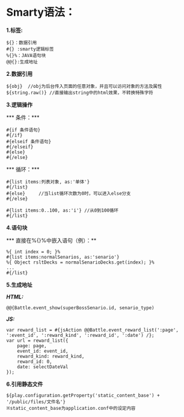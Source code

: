 Smarty语法：
=======

**1.标签:**

	${}：数据引用
	#{}	:smarty逻辑标签
	%{}%：JAVA语句块
	@@{}:生成地址

**2.数据引用**

	${obj}	//obj为后台传入页面的任意对象，并且可以访问对象的方法及属性
	${string.raw()}	//直接输出string中的html效果，不转换特殊字符

**3.逻辑操作**

***		条件：***

	#{if 条件语句}
	#{/if}
	#{elseif 条件语句}
	#{/elseif}
	#{else}
	#{/else}
	
***		循环：***

	#{list items:列表对象, as:'单体'}
	#{/list}
	#{else}		//当list循环次数为0时，可以进入else分支
	#{/else}
	
	#{list items:0..100, as:'i'} //从0到100循环
	#{/list}
	
**4.语句块**

***		直接在%{}%中嵌入语句（例）：**

	%{ int index = 0; }%
	#{list items:normalSenarios, as:'senario'}
	%{ Object rsltDecks = normalSenarioDecks.get(index); }%
	...
	#{/list}
	
**5.生成地址**

***HTML:***

	@@{Battle.event_show(superBossSenario.id, senario_type)
	
***JS:***

	var reward_list = #{jsAction @@Battle.event_reward_list(':page', ':event_id', ':reward_kind', ':reward_id', ':date') /};
	var url = reward_list({
		page: page,
		event_id: event_id,
		reward_kind: reward_kind,
		reward_id: 0,
		date: selectDateVal
	});
	
**6.引用静态文件**

	${play.configuration.getProperty('static_content_base') + '/public/files/文件名'}
	※static_content_base为application.conf中的设定内容
	
	